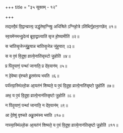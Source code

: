 +++
title = "३५ सूक्तम् - १२"

+++

तद्यस्यै॒वं वि॒द्वान्व्रात्य॒ उद्धृ॑तेष्व॒ग्निषु॒ अधि॑श्रिते ऽग्निहो॒त्रे ऽति॑थिर्गृ॒हाना॒गछे॑त् ॥१॥

स्व॒यमे॑नमभ्यु॒देत्य॑ ब्रूया॒द्व्रात्याति॑ सृज हो॒ष्यामीति॑ ॥२॥

स चा॑तिसृ॒जेज्जु॑हु॒यान्न चा॑तिसृ॒जेन्न जु॑हुयात् ॥३॥

स य ए॒वं वि॒दुषा॒ व्रात्ये॒नाति॑सृस्टो जु॒होति॑ ॥४॥

प्र पि॑तृ॒याणं॒ पन्थां॑ जानाति॒ प्र दे॑व॒यान॑म् ॥५॥

न दे॒वेष्वा वृ॑श्चते हु॒तम॑स्य भवति ॥६॥

पर्य॑स्या॒स्मिंल्लो॒क आ॒यत॑नं शिष्यते॒ य ए॒वं वि॒दुषा॒ व्रात्ये॒नाति॑सृष्टो जु॒होति॑ ॥७॥

अथ॒ य ए॒वं वि॒दुषा॒ व्रात्ये॒नान॑तिसृष्टो जु॒होति॑ ॥८॥

न पि॑तृ॒याणं॒ पन्थां॑ जानाति॒ न दे॑व॒यान॑म् ॥९॥

आ दे॒वेषु॑ वृश्चते अहु॒तम॑स्य भवति ॥१०॥

नास्या॒स्मिंल्लो॒क आ॒यत॑नं शिष्यते॒ य ए॒वं वि॒दुषा॒ व्रात्ये॒नान॑तिसृष्टो जु॒होति॑ ॥११॥
